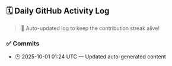 ## 🗓️ Daily GitHub Activity Log

> 🤖 Auto-updated log to keep the contribution streak alive!

### ✅ Commits

- 🕒 2025-10-01 01:24 UTC — Updated auto-generated content

